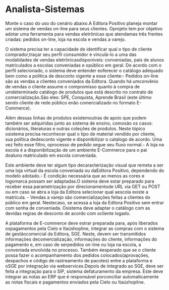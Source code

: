 # Analista-Sistemas

Monte o caso do uso do cenário abaixo.A Editora Positivo planeja montar um sistema de vendas on-line para seus clientes. 
Oprojeto tem por objetivo adotar uma ferramenta para vendas eletrônicas que atendamas três frentes criadas: pedidos on-line, loja na escola e vendas a varejo.

O sistema precisa ter a capacidade de identificar qual o tipo de cliente comprador,traçar seu perfil consumidor e vinculá-lo a uma das modalidades de vendas eletrônicasdisponíveis: conveniadas, pais de alunos matriculados a escolas conveniadas e opúblico em geral. De acordo com o perfil selecionado, o sistema deve entender eoferecer o catálogo adequado bem como a política de desconto vigente a esse cliente:- Pedidos on-line são as vendas a clientes conveniados da Editora. Quando há umconvênio   de  vendas   o  cliente   assume   o  compromisso   quanto   à   compra  de   umdeterminado catálogo de produtos que está descrito no contrato de comercialização.São eles: SPE, Conquista, Aprende Brasil (este último sendo cliente de rede público enão comercializado no formato E-Commerce). 

Além dessas linhas de produtos existemoutras de apoio que podem também ser adquiridas junto ao sistema de ensino, comosão os casos: dicionários, literaturas e outras coleções de produtos. Neste tópico osistema precisa reconhecer qual o tipo de material vendido por cliente, sua política dedesconto vigente e disponibilizar o catalogo de acordo. 
Uma vez feito esse filtro, oprocesso de pedido segue seu fluxo normal.- A loja na escola é a disponibilização de um ambiente E-Commerce para o pai doaluno matriculado em escola conveniada. 

Este ambiente deve ter algum tipo decaracterização visual que remeta a ser uma loja virtual da escola conveniada ou daEditora Positivo, dependendo do modelo adotado.- É condição necessária que ao menos as cores e logomarca possam ser adaptadas.O sistema deve estar preparado para receber essa parametrização por direcionamentode URL via GET ou POST ou em caso se abra a loja da Editora selecionar qual aescola existe a matrícula. - Vendas a varejo são comercializações feitas a clientes do público em geral. Nestecaso, se acessa a loja da Editora Positivo sem entrar com senha de conveniada. Osistema deve adaptar o catálogo com as devidas regras de desconto de acordo com ocliente logado. 

A   plataforma   de   E-commerce   deve   estrar   preparada   para,   após   liberados   ospagamentos pela Cielo e Itaúshopline, integrar as compras com o sistema de gestãocomercial   da   Editora,   SGE.   Neste,   devem   ser   transmitidos   informações   decomercialização, informações do cliente, informações do pagamento e, em caso de serpedidos on-line ou loja na escola, a conveniada envolvida no processo. Também éesperado que se o cliente possa fazer o acompanhamento dos pedidos colocados(aprovações, despachos e código de rastreamento de pacotes) entre a plataforma e oSGE por integração via webservices.Depois de integrado ao SGE, deve ser feita a integração para o SIP, sistema defaturamento da empresa. Este deve integrar as notas ao ERP que é responsável porconciliar automaticamente  as notas fiscais e pagamentos enviados pela Cielo ou Itaúshopline.
